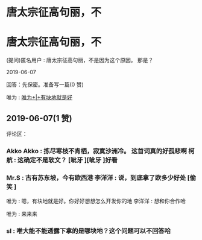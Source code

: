 # 唐太宗征高句丽，不

# 唐太宗征高句丽，不

(提问)匿名用户 : 唐太宗征高句丽，不是因为这个原因。 那是？

2019-06-07

回答：先保密。准备写一篇(0 赞)

唯为 : [唯为](https://mp.weixin.qq.com/s/luTottlq74Wlzw3mfOhirg)[+|+](https://mp.weixin.qq.com/s/luTottlq74Wlzw3mfOhirg)[有块地就是好](https://mp.weixin.qq.com/s/luTottlq74Wlzw3mfOhirg)

## 2019-06-07(1 赞)

评论区：

### Akko Akko : 拣尽寒枝不肯栖，寂寞沙洲冷。 这首词真的好孤悲啊 柯航 : 这确定不是软文？ [呲牙 ][呲牙 ]好看

### Mr.S : 古有苏东坡，今有欧西港 李洋洋 : 说，到底拿了欧多少好处 [偷笑 ]

唯为 : 嗯，有块地就是好。你好好想想怎么开发你的地 李洋洋 : 想和你合作哈

唯为 : 来来来

### sl : 唯大能不能透露下拿的是哪块地？这个问题可以不回答哈